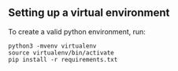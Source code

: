 ## Setting up a virtual environment 

To create a valid python environment, run:

```
python3 -mvenv virtualenv
source virtualenv/bin/activate
pip install -r requirements.txt
```
